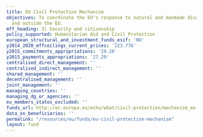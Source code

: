 ```yaml
---
title: EU Civil Protection Mechanism
objectives: To coordinate the EU's response to natural and manmade disasters within
  and outside the EU.
mff_heading: 3) Security and citizenship
policy_supported: Humanitarian Aid and Civil Protection
european_structural_and_investment_funds_esif: 'NO'
y2014_2020_mffceilings_current_prices: '223.776'
y2015_commitments_appropriations: '29.26'
y2015_payments_appropriations: '27.29'
centralised_direct_management: ''
centralised_indirect_management: ''
shared_management: ''
decentralised_management: ''
joint_management: ''
managing_countries: ''
managing_dg_or_agencies: ''
eu_members_states_excluded: ''
funds_url: http://ec.europa.eu/echo/what/civil-protection/mechanism_en
data_on_beneficiaries: ''
permalink: "/resources/eu/funds/eu-civil-protection-mechanism"
layout: fund
---
```

